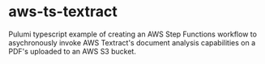 # aws-ts-textract
Pulumi typescript example of creating an AWS Step Functions workflow to asychronously invoke AWS Textract's document analysis capabilities on a PDF's uploaded to an AWS S3 bucket.
